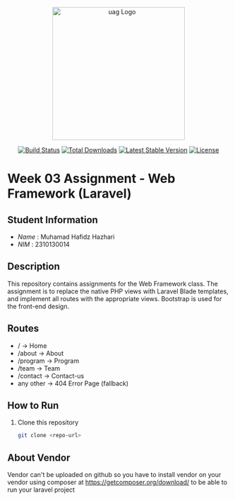 <p align="center"><a href="https://www.instagram.com/fiz_zz/" target="_blank"><img src="public/img/uag.png" width="300" alt="uag Logo"></a></p>

<p align="center">
<a href="https://github.com/laravel/framework/actions"><img src="https://github.com/laravel/framework/workflows/tests/badge.svg" alt="Build Status"></a>
<a href="https://packagist.org/packages/laravel/framework"><img src="https://img.shields.io/packagist/dt/laravel/framework" alt="Total Downloads"></a>
<a href="https://packagist.org/packages/laravel/framework"><img src="https://img.shields.io/packagist/v/laravel/framework" alt="Latest Stable Version"></a>
<a href="https://packagist.org/packages/laravel/framework"><img src="https://img.shields.io/packagist/l/laravel/framework" alt="License"></a>
</p>

# Week 03 Assignment - Web Framework (Laravel)

## Student Information
- *Name* : Muhamad Hafidz Hazhari
- *NIM*  : 2310130014

## Description
This repository contains assignments for the Web Framework class.
The assignment is to replace the native PHP views with Laravel Blade templates,
and implement all routes with the appropriate views.
Bootstrap is used for the front-end design.

## Routes
- / → Home
- /about → About
- /program → Program
- /team → Team
- /contact → Contact-us
- any other → 404 Error Page (fallback)

## How to Run
1. Clone this repository  
   ```bash
   git clone <repo-url>


## About Vendor

Vendor can't be uploaded on github so you have to install vendor on your vendor using composer at https://getcomposer.org/download/ to be able to run your laravel project
